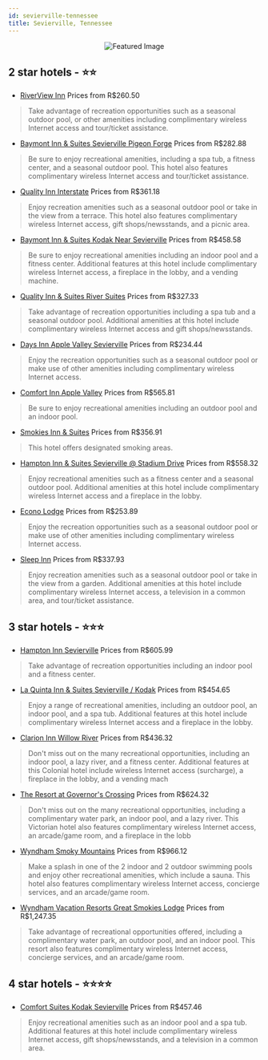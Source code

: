 ```yaml
---
id: sevierville-tennessee
title: Sevierville, Tennessee
---
```


<center><img src="https://i.travelapi.com/hotels/1000000/10000/7200/7173/6e1be554_z.jpg" alt="Featured Image" /></center>


##  2 star hotels - ⭐️⭐️

-    [RiverView Inn](https://us.hurb.com/hotels/sevierville/riverview-inn-JNP-JP235929?cmp=18055) Prices from R$260.50
   > Take advantage of recreation opportunities such as a seasonal outdoor pool, or other amenities including complimentary wireless Internet access and tour/ticket assistance.
-    [Baymont Inn & Suites Sevierville Pigeon Forge](https://us.hurb.com/hotels/sevierville/baymont-inn-suites-sevierville-pigeon-forge-JNP-JP268111?cmp=18055) Prices from R$282.88
   > Be sure to enjoy recreational amenities, including a spa tub, a fitness center, and a seasonal outdoor pool. This hotel also features complimentary wireless Internet access and tour/ticket assistance.
-    [Quality Inn Interstate](https://us.hurb.com/hotels/sevierville/quality-inn-interstate-JNP-JP186105?cmp=18055) Prices from R$361.18
   > Enjoy recreation amenities such as a seasonal outdoor pool or take in the view from a terrace. This hotel also features complimentary wireless Internet access, gift shops/newsstands, and a picnic area.
-    [Baymont Inn & Suites Kodak Near Sevierville](https://us.hurb.com/hotels/sevierville/baymont-inn-suites-kodak-near-sevierville-JNP-JP789279?cmp=18055) Prices from R$458.58
   > Be sure to enjoy recreational amenities including an indoor pool and a fitness center. Additional features at this hotel include complimentary wireless Internet access, a fireplace in the lobby, and a vending machine.
-    [Quality Inn & Suites River Suites](https://us.hurb.com/hotels/sevierville/quality-inn-suites-river-suites-JNP-JP856046?cmp=18055) Prices from R$327.33
   > Take advantage of recreation opportunities including a spa tub and a seasonal outdoor pool. Additional amenities at this hotel include complimentary wireless Internet access and gift shops/newsstands.
-    [Days Inn Apple Valley Sevierville](https://us.hurb.com/hotels/sevierville/days-inn-apple-valley-sevierville-JNP-JP085745?cmp=18055) Prices from R$234.44
   > Enjoy the recreation opportunities such as a seasonal outdoor pool or make use of other amenities including complimentary wireless Internet access.
-    [Comfort Inn Apple Valley](https://us.hurb.com/hotels/sevierville/comfort-inn-apple-valley-JNP-JP117637?cmp=18055) Prices from R$565.81
   > Be sure to enjoy recreational amenities including an outdoor pool and an indoor pool.
-    [Smokies Inn & Suites](https://us.hurb.com/hotels/sevierville/smokies-inn-suites-JNP-JP394621?cmp=18055) Prices from R$356.91
   > This hotel offers designated smoking areas.
-    [Hampton Inn & Suites Sevierville @ Stadium Drive](https://us.hurb.com/hotels/sevierville/hampton-inn-suites-sevierville-stadium-drive-JNP-JP991307?cmp=18055) Prices from R$558.32
   > Enjoy recreational amenities such as a fitness center and a seasonal outdoor pool. Additional amenities at this hotel include complimentary wireless Internet access and a fireplace in the lobby.
-    [Econo Lodge](https://us.hurb.com/hotels/sevierville/econo-lodge-JNP-JP029798?cmp=18055) Prices from R$253.89
   > Enjoy the recreation opportunities such as a seasonal outdoor pool or make use of other amenities including complimentary wireless Internet access.
-    [Sleep Inn](https://us.hurb.com/hotels/sevierville/sleep-inn-JNP-JP157824?cmp=18055) Prices from R$337.93
   > Enjoy recreation amenities such as a seasonal outdoor pool or take in the view from a garden. Additional amenities at this hotel include complimentary wireless Internet access, a television in a common area, and tour/ticket assistance.

##  3 star hotels - ⭐️⭐️⭐️

-    [Hampton Inn Sevierville](https://us.hurb.com/hotels/sevierville/hampton-inn-sevierville-JNP-JP029801?cmp=18055) Prices from R$605.99
   > Take advantage of recreation opportunities including an indoor pool and a fitness center.
-    [La Quinta Inn & Suites Sevierville / Kodak](https://us.hurb.com/hotels/sevierville/la-quinta-inn-suites-sevierville-kodak-JNP-JP737470?cmp=18055) Prices from R$454.65
   > Enjoy a range of recreational amenities, including an outdoor pool, an indoor pool, and a spa tub. Additional features at this hotel include complimentary wireless Internet access and a fireplace in the lobby.
-    [Clarion Inn Willow River](https://us.hurb.com/hotels/sevierville/clarion-inn-willow-river-JNP-JP091432?cmp=18055) Prices from R$436.32
   > Don't miss out on the many recreational opportunities, including an indoor pool, a lazy river, and a fitness center. Additional features at this Colonial hotel include wireless Internet access (surcharge), a fireplace in the lobby, and a vending mach
-    [The Resort at Governor's Crossing](https://us.hurb.com/hotels/sevierville/the-resort-at-governor-s-crossing-JNP-JP178244?cmp=18055) Prices from R$624.32
   > Don't miss out on the many recreational opportunities, including a complimentary water park, an indoor pool, and a lazy river. This Victorian hotel also features complimentary wireless Internet access, an arcade/game room, and a fireplace in the lobb
-    [Wyndham Smoky Mountains](https://us.hurb.com/hotels/sevierville/wyndham-smoky-mountains-JNP-JP029811?cmp=18055) Prices from R$966.12
   > Make a splash in one of the 2 indoor and 2 outdoor swimming pools and enjoy other recreational amenities, which include a sauna. This hotel also features complimentary wireless Internet access, concierge services, and an arcade/game room.
-    [Wyndham Vacation Resorts Great Smokies Lodge](https://us.hurb.com/hotels/sevierville/wyndham-vacation-resorts-great-smokies-lodge-JNP-JP791167?cmp=18055) Prices from R$1,247.35
   > Take advantage of recreational opportunities offered, including a complimentary water park, an outdoor pool, and an indoor pool. This resort also features complimentary wireless Internet access, concierge services, and an arcade/game room.

##  4 star hotels - ⭐️⭐️⭐️⭐️

-    [Comfort Suites Kodak Sevierville](https://us.hurb.com/hotels/sevierville/comfort-suites-kodak-sevierville-JNP-JP186097?cmp=18055) Prices from R$457.46
   > Enjoy recreational amenities such as an indoor pool and a spa tub. Additional features at this hotel include complimentary wireless Internet access, gift shops/newsstands, and a television in a common area.
